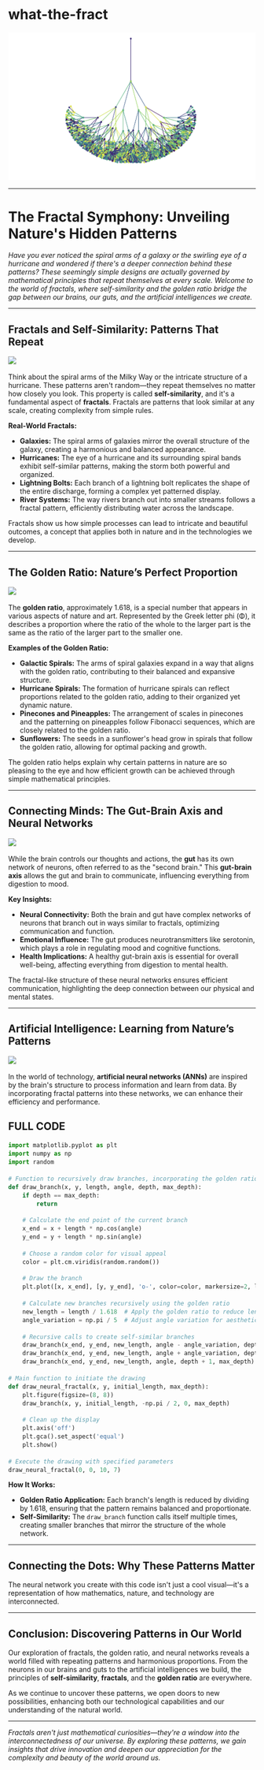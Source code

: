 # what-the-fract

![](fractal.png)

---

# The Fractal Symphony: Unveiling Nature's Hidden Patterns

*Have you ever noticed the spiral arms of a galaxy or the swirling eye of a hurricane and wondered if there's a deeper connection behind these patterns? These seemingly simple designs are actually governed by mathematical principles that repeat themselves at every scale. Welcome to the world of fractals, where self-similarity and the golden ratio bridge the gap between our brains, our guts, and the artificial intelligences we create.*

---

## **Fractals and Self-Similarity: Patterns That Repeat**

![](https://i0.wp.com/thesublimeblog.org/wp-content/uploads/2020/02/Fractal-Rivers.jpg?resize=627%2C417&ssl=1)

Think about the spiral arms of the Milky Way or the intricate structure of a hurricane. These patterns aren't random—they repeat themselves no matter how closely you look. This property is called **self-similarity**, and it's a fundamental aspect of **fractals**. Fractals are patterns that look similar at any scale, creating complexity from simple rules.

**Real-World Fractals:**

- **Galaxies:** The spiral arms of galaxies mirror the overall structure of the galaxy, creating a harmonious and balanced appearance.
- **Hurricanes:** The eye of a hurricane and its surrounding spiral bands exhibit self-similar patterns, making the storm both powerful and organized.
- **Lightning Bolts:** Each branch of a lightning bolt replicates the shape of the entire discharge, forming a complex yet patterned display.
- **River Systems:** The way rivers branch out into smaller streams follows a fractal pattern, efficiently distributing water across the landscape.

Fractals show us how simple processes can lead to intricate and beautiful outcomes, a concept that applies both in nature and in the technologies we develop.

---

## **The Golden Ratio: Nature’s Perfect Proportion**

![](https://elementor.com/blog/wp-content/uploads/2020/09/800px-FibonacciSpiral.svg.png)

The **golden ratio**, approximately 1.618, is a special number that appears in various aspects of nature and art. Represented by the Greek letter phi (Φ), it describes a proportion where the ratio of the whole to the larger part is the same as the ratio of the larger part to the smaller one.

**Examples of the Golden Ratio:**

- **Galactic Spirals:** The arms of spiral galaxies expand in a way that aligns with the golden ratio, contributing to their balanced and expansive structure.
- **Hurricane Spirals:** The formation of hurricane spirals can reflect proportions related to the golden ratio, adding to their organized yet dynamic nature.
- **Pinecones and Pineapples:** The arrangement of scales in pinecones and the patterning on pineapples follow Fibonacci sequences, which are closely related to the golden ratio.
- **Sunflowers:** The seeds in a sunflower's head grow in spirals that follow the golden ratio, allowing for optimal packing and growth.

The golden ratio helps explain why certain patterns in nature are so pleasing to the eye and how efficient growth can be achieved through simple mathematical principles.

---

## **Connecting Minds: The Gut-Brain Axis and Neural Networks**

![](https://media.licdn.com/dms/image/C5112AQHjXYaY-72sKg/article-cover_image-shrink_600_2000/0/1576029633839?e=2147483647&v=beta&t=dtFWfTkxCRCGEXm9fEsxA-xqClxVO6w_BylFKqdOuIc)

While the brain controls our thoughts and actions, the **gut** has its own network of neurons, often referred to as the "second brain." This **gut-brain axis** allows the gut and brain to communicate, influencing everything from digestion to mood.

**Key Insights:**

- **Neural Connectivity:** Both the brain and gut have complex networks of neurons that branch out in ways similar to fractals, optimizing communication and function.
- **Emotional Influence:** The gut produces neurotransmitters like serotonin, which plays a role in regulating mood and cognitive functions.
- **Health Implications:** A healthy gut-brain axis is essential for overall well-being, affecting everything from digestion to mental health.

The fractal-like structure of these neural networks ensures efficient communication, highlighting the deep connection between our physical and mental states.

---

## **Artificial Intelligence: Learning from Nature’s Patterns**

![](https://miro.medium.com/v2/resize:fit:1400/1*gMJz6v4nQNXXxbDgYuynGg.gif)

In the world of technology, **artificial neural networks (ANNs)** are inspired by the brain's structure to process information and learn from data. By incorporating fractal patterns into these networks, we can enhance their efficiency and performance.

## **FULL CODE**

```python
import matplotlib.pyplot as plt
import numpy as np
import random

# Function to recursively draw branches, incorporating the golden ratio
def draw_branch(x, y, length, angle, depth, max_depth):
    if depth == max_depth:
        return
    
    # Calculate the end point of the current branch
    x_end = x + length * np.cos(angle)
    y_end = y + length * np.sin(angle)
    
    # Choose a random color for visual appeal
    color = plt.cm.viridis(random.random())
    
    # Draw the branch
    plt.plot([x, x_end], [y, y_end], 'o-', color=color, markersize=2, linewidth=0.8)
    
    # Calculate new branches recursively using the golden ratio
    new_length = length / 1.618  # Apply the golden ratio to reduce length
    angle_variation = np.pi / 5  # Adjust angle variation for aesthetic effect
    
    # Recursive calls to create self-similar branches
    draw_branch(x_end, y_end, new_length, angle - angle_variation, depth + 1, max_depth)
    draw_branch(x_end, y_end, new_length, angle + angle_variation, depth + 1, max_depth)
    draw_branch(x_end, y_end, new_length, angle, depth + 1, max_depth)  # Central branch for complexity

# Main function to initiate the drawing
def draw_neural_fractal(x, y, initial_length, max_depth):
    plt.figure(figsize=(8, 8))
    draw_branch(x, y, initial_length, -np.pi / 2, 0, max_depth)
    
    # Clean up the display
    plt.axis('off')
    plt.gca().set_aspect('equal')
    plt.show()

# Execute the drawing with specified parameters
draw_neural_fractal(0, 0, 10, 7)
```

**How It Works:**

- **Golden Ratio Application:** Each branch's length is reduced by dividing by 1.618, ensuring that the pattern remains balanced and proportionate.
- **Self-Similarity:** The `draw_branch` function calls itself multiple times, creating smaller branches that mirror the structure of the whole network.

---

## **Connecting the Dots: Why These Patterns Matter**

The neural network you create with this code isn't just a cool visual—it's a representation of how mathematics, nature, and technology are interconnected.

---

## **Conclusion: Discovering Patterns in Our World**

Our exploration of fractals, the golden ratio, and neural networks reveals a world filled with repeating patterns and harmonious proportions. From the neurons in our brains and guts to the artificial intelligences we build, the principles of **self-similarity**, **fractals**, and the **golden ratio** are everywhere.

As we continue to uncover these patterns, we open doors to new possibilities, enhancing both our technological capabilities and our understanding of the natural world.

---

*Fractals aren't just mathematical curiosities—they're a window into the interconnectedness of our universe. By exploring these patterns, we gain insights that drive innovation and deepen our appreciation for the complexity and beauty of the world around us.*
